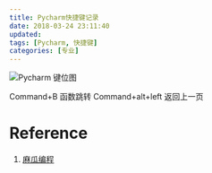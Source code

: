 ```yaml
---
title: Pycharm快捷键记录
date: 2018-03-24 23:11:40
updated:
tags: [Pycharm, 快捷键]
categories: [专业]
---
```


![Pycharm 键位图](https://ws4.sinaimg.cn/large/006tKfTcly1fpoyzqd6olj31kw0v1dxb.jpg)

<!--more-->

Command+B 函数跳转
Command+alt+left 返回上一页

# Reference
1. [麻瓜编程](https://www.zhihu.com/question/37787004)

